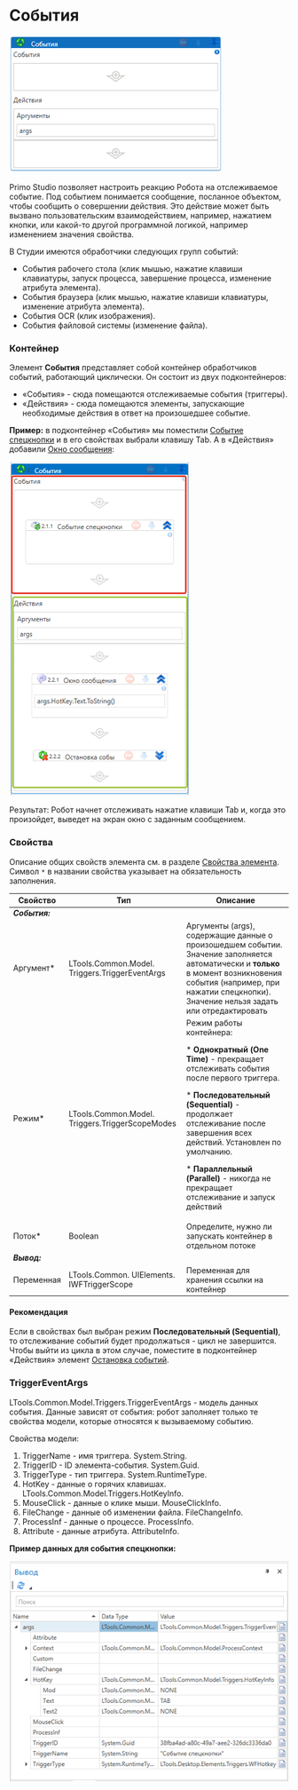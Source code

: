 # События

![](<../../../../.gitbook/assets/image (11).png>)

Primo Studio позволяет настроить реакцию Робота на отслеживаемое событие. Под событием понимается сообщение, посланное объектом, чтобы сообщить о совершении действия. Это действие может быть вызвано пользовательским взаимодействием, например, нажатием кнопки, или какой-то другой программной логикой, например изменением значения свойства. 

В Студии имеются обработчики следующих групп событий:
* События рабочего стола (клик мышью, нажатие клавиши клавиатуры, запуск процесса, завершение процесса, изменение атрибута элемента).
* События браузера (клик мышью, нажатие клавиши клавиатуры, изменение атрибута элемента).
* События OCR (клик изображения).
* События файловой системы (изменение файла).

### Контейнер

Элемент **События** представляет собой контейнер обработчиков событий, работающий циклически. Он состоит из двух подконтейнеров: 
* «События» - сюда помещаются отслеживаемые события (триггеры). 
* «Действия» - сюда помещаются элементы, запускающие необходимые действия в ответ на произошедшее событие. 

**Пример:** в подконтейнер «События» мы поместили [Событие спецкнопки](https://docs.primo-rpa.ru/primo-rpa/g_elements/el_basic/els_desktop/els_events/el_hotkeytrigger) и в его свойствах выбрали клавишу Tab. А в «Действия» добавили [Окно сообщения](https://docs.primo-rpa.ru/primo-rpa/g_elements/el_basic/els_dialogs/el_dialogs_message):

![](<../../../../.gitbook/assets/events-container.png>)

Результат: Робот начнет отслеживать нажатие клавиши Tab и, когда это произойдет, выведет на экран окно с заданным сообщением.

### Свойства
Описание общих свойств элемента см. в разделе [Свойства элемента](https://docs.primo-rpa.ru/primo-rpa/primo-studio/process/elements#svoistva-elementa).\
Символ `*` в названии свойства указывает на обязательность заполнения.

| Свойство   | Тип                                             | Описание                                     |
| ---------- | ----------------------------------------------- | -------------------------------------------- |
| ***События:*** |  |  |
| Аргумент\* | LTools.Common.Model. Triggers.TriggerEventArgs  | Аргументы (args), содержащие данные о произошедшем событии. Значение заполняется автоматически и **только** в момент возникновения события (например, при нажатии спецкнопки). Значение нельзя задать или отредактировать |
| Режим\*    | LTools.Common.Model. Triggers.TriggerScopeModes | Режим работы контейнера:<p> * **Однократный (One Time)** - прекращает отслеживать события после первого триггера. </p> <p> * **Последовательный (Sequential)** - продолжает отслеживание после завершения всех действий. Установлен по умолчанию.  </p> <p>* **Параллельный (Parallel)** - никогда не прекращает отслеживание и запуск действий </p> |
| Поток\*    | Boolean                                         | Определите, нужно ли запускать контейнер в отдельном потоке |
| ***Вывод:*** |  |  |
| Переменная | LTools.Common. UIElements. IWFTriggerScope      | Переменная для хранения ссылки на контейнер  |

#### Рекомендация

Если в свойствах был выбран режим **Последовательный (Sequential)**, то отслеживание событий будет продолжаться - цикл не завершится. Чтобы выйти из цикла в этом случае, поместите в подконтейнер «Действия» элемент [Остановка событий](https://docs.primo-rpa.ru/primo-rpa/g_elements/osnovnye-elementy/els_desktop/els_events/el_triggerscopebreak). 

### TriggerEventArgs

LTools.Common.Model.Triggers.TriggerEventArgs - модель данных события. Данные зависят от события: робот заполняет только те свойства модели, которые относятся к вызываемому событию.

Свойства модели:
1. TriggerName - имя триггера. System.String.
2. TriggerID - ID элемента-события. System.Guid.
3. TriggerType - тип триггера. System.RuntimeType.
4. HotKey - данные о горячих клавишах. LTools.Common.Model.Triggers.HotKeyInfo.
5. MouseClick - данные о клике мыши. MouseClickInfo.
6. FileChange - данные об изменении файла. FileChangeInfo.
7. ProcessInf - данные о процессе. ProcessInfo.
8. Attribute - данные атрибута. AttributeInfo.

**Пример данных для события спецкнопки:**

![](<../../../../.gitbook/assets/events-args-model.png>)

